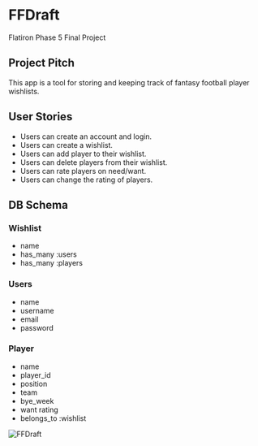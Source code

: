 # FFDraft
Flatiron Phase 5 Final Project

## Project Pitch
This app is a tool for storing and keeping track of fantasy football player wishlists. 

## User Stories
- Users can create an account and login.
- Users can create a wishlist.
- Users can add player to their wishlist.
- Users can delete players from their wishlist.
- Users can rate players on need/want. 
- Users can change the rating of players. 


 ## DB Schema
 ### Wishlist
- name
- has_many :users 
- has_many :players

### Users
- name
- username
- email
- password

### Player
- name
- player_id
- position
- team
- bye_week
- want rating
- belongs_to :wishlist

![FFDraft ](https://user-images.githubusercontent.com/111094390/207455894-6447fc47-66b0-4a5e-b34f-b2e2825e70f5.jpeg)


